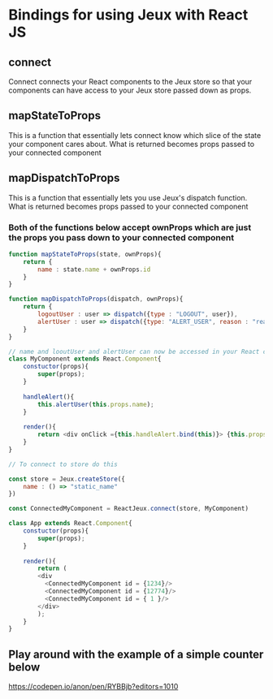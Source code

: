 # Bindings for using Jeux with React JS

## connect

Connect connects your React components to the Jeux store so that your components can have access to your Jeux
store passed down as props.

## mapStateToProps

This is a function that essentially lets connect know which slice of the state your component cares about. What is returned becomes
props passed to your connected component


## mapDispatchToProps

This is a function that essentially lets you use Jeux's dispatch function. What is returned becomes
props passed to your connected component

### Both of the functions below accept ownProps which are just the props you pass down to your connected component

```javascript
function mapStateToProps(state, ownProps){
    return {
        name : state.name + ownProps.id
    }
}


```

```javascript
function mapDispatchToProps(dispatch, ownProps){
    return {
        logoutUser : user => dispatch({type : "LOGOUT", user}),
        alertUser : user => dispatch({type: "ALERT_USER", reason : "reason....", user})
    }
}

```

```javascript
// name and looutUser and alertUser can now be accessed in your React component as a prop
class MyComponent extends React.Component{
    constuctor(props){
        super(props);
    }
    
    handleAlert(){
        this.alertUser(this.props.name);
    }
    
    render(){
        return <div onClick ={this.handleAlert.bind(this)}> {this.props.name}</div>
    }
}

// To connect to store do this

const store = Jeux.createStore({
    name : () => "static_name"
})

const ConnectedMyComponent = ReactJeux.connect(store, MyComponent)

class App extends React.Component{
    constuctor(props){
        super(props);
    }
    
    render(){
        return (
        <div
          <ConnectedMyComponent id = {1234}/>
          <ConnectedMyComponent id = {12774}/>
          <ConnectedMyComponent id = { 1 }/>
        </div>
        );
    }
}
```

## Play around with the example of a simple counter below

https://codepen.io/anon/pen/RYBBjb?editors=1010
